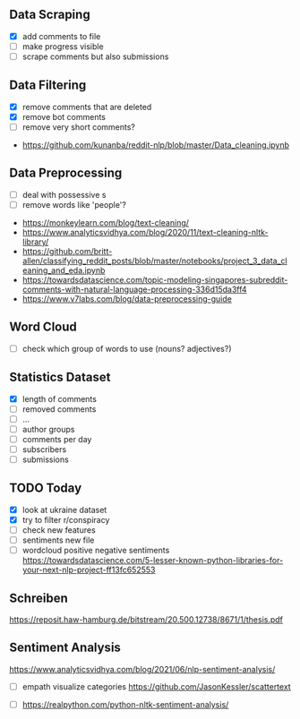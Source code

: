 ## Data Scraping ##
- [x] add comments to file
- [ ] make progress visible
- [ ] scrape comments but also submissions

## Data Filtering ##
- [x] remove comments that are deleted
- [x] remove bot comments
- [ ] remove very short comments?

* https://github.com/kunanba/reddit-nlp/blob/master/Data_cleaning.ipynb

## Data Preprocessing ##
- [ ] deal with possessive s
- [ ] remove words like 'people'?

* https://monkeylearn.com/blog/text-cleaning/
* https://www.analyticsvidhya.com/blog/2020/11/text-cleaning-nltk-library/
* https://github.com/britt-allen/classifying_reddit_posts/blob/master/notebooks/project_3_data_cleaning_and_eda.ipynb
* https://towardsdatascience.com/topic-modeling-singapores-subreddit-comments-with-natural-language-processing-336d15da3ff4
* https://www.v7labs.com/blog/data-preprocessing-guide

## Word Cloud ##
- [ ] check which group of words to use (nouns? adjectives?)

## Statistics Dataset ##
- [x] length of comments 
- [ ] removed comments
- [ ] ...
- [ ] author groups
- [ ] comments per day
- [ ] subscribers
- [ ] submissions

## TODO Today ##
- [x] look at ukraine dataset
- [x] try to filter r/conspiracy
- [ ] check new features
- [ ] sentiments new file
- [ ] wordcloud positive negative sentiments
https://towardsdatascience.com/5-lesser-known-python-libraries-for-your-next-nlp-project-ff13fc652553

## Schreiben ##
https://reposit.haw-hamburg.de/bitstream/20.500.12738/8671/1/thesis.pdf

## Sentiment Analysis ##
https://www.analyticsvidhya.com/blog/2021/06/nlp-sentiment-analysis/
- [ ] empath visualize categories
https://github.com/JasonKessler/scattertext
- [ ] https://realpython.com/python-nltk-sentiment-analysis/

